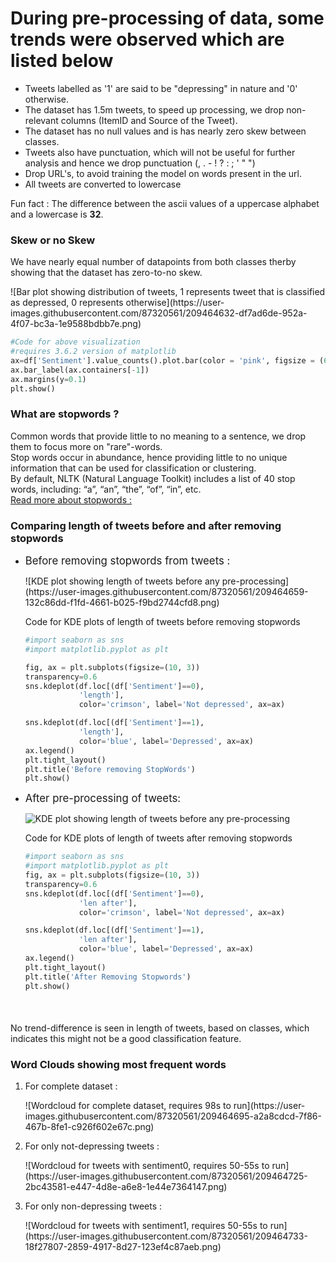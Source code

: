 <h1>
    During pre-processing of data, some trends were observed which are listed below
</h1>

<ul>
    <li>Tweets labelled as '1' are said to be "depressing" in nature and '0' otherwise.
    <li>The dataset has 1.5m tweets, to speed up processing, we drop non-relevant columns (ItemID and Source of the Tweet).
    <li>The dataset has no null values and is has nearly zero skew between classes. 
    <li>Tweets also have punctuation, which will not be useful for further analysis and hence we drop punctuation (, . - ! ? : ; ' " ")
    <li>Drop URL's, to avoid training the model on words present in the url.
    <li>All tweets are converted to lowercase
</ul>
<p>Fun fact : The difference between the ascii values of a uppercase alphabet and a lowercase is <b> 32</b>.</p>

<h3>Skew or no Skew</h3>

<p>
    We have nearly equal number of datapoints from both classes therby showing that the dataset has zero-to-no skew.
</p>
![Bar plot showing distribution of tweets, 1 represents tweet that is classified as depressed, 0 represents otherwise](https://user-images.githubusercontent.com/87320561/209464632-df7ad6de-952a-4f07-bc3a-1e9588bdbb7e.png)

```python
#Code for above visualization
#requires 3.6.2 version of matplotlib
ax=df['Sentiment'].value_counts().plot.bar(color = 'pink', figsize = (6, 4))
ax.bar_label(ax.containers[-1])
ax.margins(y=0.1)
plt.show()
```
<h3>What are stopwords ?</h3> 

<p>
Common words that provide little to no meaning to a sentence, we drop them to focus more on "rare"-words.<br>
Stop words occur in abundance, hence providing little to no unique information that can be used for classification or clustering.<br>
By default, NLTK (Natural Language Toolkit) includes a list of 40 stop words, including: “a”, “an”, “the”, “of”, “in”, etc. <br>
<a href="https://nlp.stanford.edu/IR-book/html/htmledition/dropping-common-terms-stop-words-1.html">Read more about stopwords :</a>
</p>


<h3>Comparing length of tweets before and after removing stopwords</h3>

<ul>
<li><p><big>Before removing stopwords from tweets :</big></p>
![KDE plot showing length of tweets before any pre-processing](https://user-images.githubusercontent.com/87320561/209464659-132c86dd-f1fd-4661-b025-f9bd2744cfd8.png)

<p>Code for KDE plots of length of tweets before removing stopwords</p>

```python
#import seaborn as sns
#import matplotlib.pyplot as plt

fig, ax = plt.subplots(figsize=(10, 3))
transparency=0.6
sns.kdeplot(df.loc[(df['Sentiment']==0), 
            'length'],
            color='crimson', label='Not depressed', ax=ax)

sns.kdeplot(df.loc[(df['Sentiment']==1), 
            'length'],
            color='blue', label='Depressed', ax=ax)
ax.legend()
plt.tight_layout()
plt.title('Before removing StopWords')
plt.show()
```


<li><p><big>After pre-processing of tweets:</big></p>

![KDE plot showing length of tweets before any pre-processing](https://user-images.githubusercontent.com/87320561/209464671-8c59d769-0151-463e-afdd-8c2241e2e48a.png)

<p>Code for KDE plots of length of tweets after removing stopwords </p>

```python
#import seaborn as sns
#import matplotlib.pyplot as plt
fig, ax = plt.subplots(figsize=(10, 3))
transparency=0.6
sns.kdeplot(df.loc[(df['Sentiment']==0), 
            'len after'],
            color='crimson', label='Not depressed', ax=ax)

sns.kdeplot(df.loc[(df['Sentiment']==1), 
            'len after'],
            color='blue', label='Depressed', ax=ax)
ax.legend()
plt.tight_layout()
plt.title('After Removing Stopwords')
plt.show()
```
</ul>
<br>
<h4 style="font-weight: normal;">No trend-difference is seen in length of tweets, based on classes, which indicates this might not be a good classification feature.</h4>

<h3>Word Clouds showing most frequent words</h3>
<ol>
<li>
<p>For complete dataset : </p> 
![Wordcloud for complete dataset, requires 98s to run](https://user-images.githubusercontent.com/87320561/209464695-a2a8cdcd-7f86-467b-8fe1-c926f602e67c.png)

<li>
<p>For only not-depressing tweets :</p>
![Wordcloud for tweets with sentiment0, requires 50-55s to run](https://user-images.githubusercontent.com/87320561/209464725-2bc43581-e447-4d8e-a6e8-1e44e7364147.png)
<li>
<p>For only non-depressing tweets :</p>
![Wordcloud for tweets with sentiment1, requires 50-55s to run](https://user-images.githubusercontent.com/87320561/209464733-18f27807-2859-4917-8d27-123ef4c87aeb.png)

